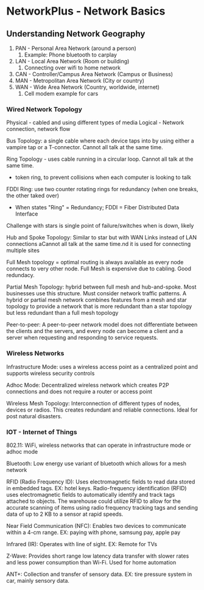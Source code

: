# NetworkPlus - Network Basics 

## Understanding Network Geography 
1. PAN - Personal Area Network (around a person)
   1. Example: Phone bluetooth to carplay
2. LAN - Local Area Network (Room or building)
   1. Connecting over wifi to home network
3. CAN - Controller/Campus Area Network (Campus or Business)
4. MAN - Metropolitan Area Network (City or country)
5. WAN - Wide Area Network (Country, worldwide, internet)
   1. Cell modem example for cars

### Wired Network Topology

Physical - cabled and using different types of media 
Logical - Network connection, network flow

Bus Topology:   a single cable where each device taps into by using either a vampire tap 
or a T-connector. Cannot all talk at the same time.

Ring Topology - uses cable running in a circular loop. Cannot all talk at the same time.
- token ring, to prevent collisions when each computer is looking to talk 

FDDI Ring:  use two counter rotating rings for redundancy (when one breaks, the other taked over)
- When states "Ring" = Redundancy; FDDI = Fiber Distributed Data Interface

Challenge with stars is single point of failure/switches when is down, likely 

Hub and Spoke Topology:  Similar to star but with WAN Links instead of LAN connections aCannot all talk at the same time.nd it is used 
for connecting multiple sites

Full Mesh topology = optimal routing is always available as every node connects to very other
node. Full Mesh is expensive due to cabling. Good redundacy. 

Partial Mesh Topology:  hybrid between full mesh and hub-and-spoke. Most businesses use this structure. 
Must consider network traffic patterns. A hybrid or partial mesh network combines features from a mesh and star topology 
to provide a network that is more redundant than a star topology but less redundant than a full mesh topology

Peer-to-peer: A peer-to-peer network model does not differentiate between the clients and the servers, 
and every node can become a client and a server when requesting and responding to service requests.

### Wireless Networks 

Infrastructure Mode: uses a wireless access point as a centralized point and supports wireless security controls

Adhoc Mode: Decentralized wireless network which creates P2P connections and does not require a router or access point

Wireless Mesh Topology: Interconnection of different types of nodes, devices or radios. This creates redundant and reliable
connections. Ideal for post natural disasters. 

### IOT - Internet of Things 

802.11:  WiFi, wireless networks that can operate in infrastructure mode or adhoc mode

Bluetooth: Low energy use variant of bluetooth which allows for a mesh network 

RFID (Radio Frequency ID): Uses electromagnetic fields to read data stored in embedded tags. EX: hotel keys.
Radio-frequency identification (RFID) uses electromagnetic fields to automatically identify and track tags 
attached to objects. The warehouse could utilize RFID to allow for the accurate scanning of items using radio 
frequency tracking tags and sending data of up to 2 KB to a sensor at rapid speeds.

Near Field Communication (NFC): Enables two devices to communicate within a 4-cm range. EX: paying with phone, samsung pay, apple pay

Infrared (IR): Operates with line of sight. EX: Remote for TVs

Z-Wave: Provides short range low latency data transfer with slower rates and less power consumption than Wi-Fi. Used for home automation

ANT+: Collection and transfer of sensory data. EX: tire pressure system in car, mainly sensory data. 





